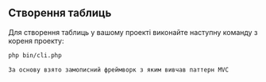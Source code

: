 ## Створення таблиць

Для створення таблиць у вашому проекті виконайте наступну команду з кореня проекту:

```bash
php bin/cli.php

За основу взято замописний фреймворк з яким вивчав паттерн MVC
